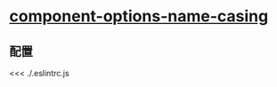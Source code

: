 
# [component-options-name-casing](https://eslint.vuejs.org/rules/component-options-name-casing.html)

## 配置

<<< ./.eslintrc.js
        
